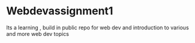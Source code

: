 # Webdevassignment1
Its a learning , build in public repo for web dev and introduction to various and more web dev topics
